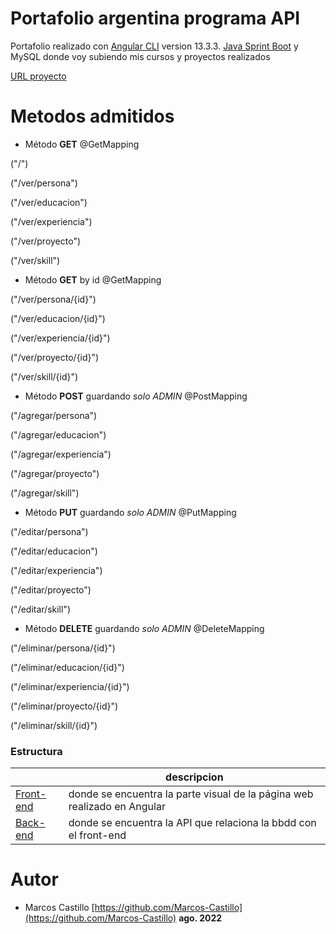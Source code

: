 # Portafolio argentina programa API
  
  Portafolio realizado con [Angular CLI](https://github.com/angular/angular-cli) version 13.3.3. [Java Sprint Boot](https://spring.io/projects/spring-boot) y MySQL donde voy subiendo mis cursos y proyectos realizados 
  
  [URL proyecto ](https://marcos-castillo.web.app/#/home)
  
  
   
  
 Metodos admitidos
 ============ 
    
 - Método **GET** @GetMapping
 
 ("/") 
 
("/ver/persona") 

("/ver/educacion") 

 ("/ver/experiencia") 
 
 ("/ver/proyecto") 
 
 ("/ver/skill") 
 
 - Método **GET** by id @GetMapping
 
 ("/ver/persona/{id}") 
 
("/ver/educacion/{id}") 

 ("/ver/experiencia/{id}") 
 
 ("/ver/proyecto/{id}") 
 
 ("/ver/skill/{id}") 

-  Método **POST**  guardando _solo ADMIN_ @PostMapping

 
 ("/agregar/persona") 

 ("/agregar/educacion") 
 
 ("/agregar/experiencia") 
 
 ("/agregar/proyecto") 
 
 ("/agregar/skill") 
  
-  Método **PUT**  guardando _solo ADMIN_ @PutMapping
  
 ("/editar/persona") 
 
 ("/editar/educacion") 
 
 ("/editar/experiencia") 
 
 ("/editar/proyecto") 
 
 ("/editar/skill") 
  
-  Método **DELETE**  guardando _solo ADMIN_ @DeleteMapping
 
 ("/eliminar/persona/{id}") 
 
 ("/eliminar/educacion/{id}") 
 
 ("/eliminar/experiencia/{id}") 
 
 ("/eliminar/proyecto/{id}") 
 
("/eliminar/skill/{id}")
  
  
  
 ### Estructura 
  
  
 |  | descripcion | 
 -----------|-------------- 
 | [Front-end](https://github.com/Marcos-Castillo/portfolio-argentina-programa) | donde se encuentra la parte visual de la página web realizado en Angular | 
 | [Back-end](https://github.com/Marcos-Castillo/api-arg-prog) | donde se encuentra la API que relaciona la bbdd con el front-end | 
  
  
  
 Autor
 ======= 
  
 - Marcos Castillo 
     [https://github.com/Marcos-Castillo](https://github.com/Marcos-Castillo) 
 **ago. 2022**
